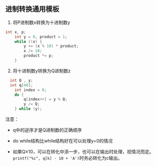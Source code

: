 ## 进制转换通用模板

1. 将P进制数x转换为十进制数y
```C++
int x, p;
	int y = 0, product = 1;
	while (!x) {
		y += (x % 10) * product;
		x /= 10;
		product *= p;
	}
```

2. 将十进制数y转换为Q进制数z
~~~C++
  int Q , y;
  int q[40];
	int index = 0;
	do {
		q[index++] = y % Q;
		y /= Q;
	} while (y);
~~~

注意：
+ q中的逆序才是Q进制数的正确顺序

+ do while结构比while结构好在可以处理y=0的情况

+ 如果Q≥10，可以在转化中添一步，也可以在输出时处理，视情况而定。`printf("%c", q[k] - 10 + 'A')`时务必转化为c输出。
